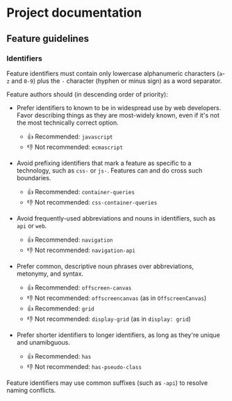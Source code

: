 # Project documentation

## Feature guidelines

### Identifiers

Feature identifiers must contain only lowercase alphanumeric characters (`a`-`z` and `0-9`) plus the `-` character (hyphen or minus sign) as a word separator.

Feature authors should (in descending order of priority):

- Prefer identifiers to known to be in widespread use by web developers.
  Favor describing things as they are most-widely known, even if it's not the most technically correct option.

  - 👍 Recommended: `javascript`
  - 👎 Not recommended: `ecmascript`

- Avoid prefixing identifiers that mark a feature as specific to a technology, such as `css-` or `js-`.
  Features can and do cross such boundaries.

  - 👍 Recommended: `container-queries`
  - 👎 Not recommended: `css-container-queries`

- Avoid frequently-used abbreviations and nouns in identifiers, such as `api` or `web`.

  - 👍 Recommended: `navigation`
  - 👎 Not recommended: `navigation-api`

- Prefer common, descriptive noun phrases over abbreviations, metonymy, and syntax.

  - 👍 Recommended: `offscreen-canvas`
  - 👎 Not recommended: `offscreencanvas` (as in `OffscreenCanvas`)
  - 👍 Recommended: `grid`
  - 👎 Not recommended: `display-grid` (as in `display: grid`)

- Prefer shorter identifiers to longer identifiers, as long as they're unique and unamibguous.

  - 👍 Recommended: `has`
  - 👎 Not recommended: `has-pseudo-class`

Feature identifiers may use common suffixes (such as `-api`) to resolve naming conflicts.
